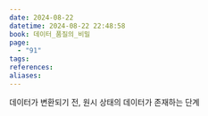 ```yaml
---
date: 2024-08-22
datetime: 2024-08-22 22:48:58
book: 데이터_품질의_비밀
page:
  - "91"
tags: 
references: 
aliases:
---
```

데이터가 변환되기 전, 원시 상태의 데이터가 존재하는 단계